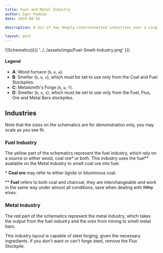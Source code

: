 ```yaml
---
title: Fuel and Metal Industry
author: Igor Padoim
date: 2019-08-16

description: A mix of two deeply interconnected industries over a single straight hallway.

layout: post
---
```


![Schematics]({{ '../../assets/imgs/Fuel-Smelt-Industry.png' }})

#### Legend

* **A**: Wood furnace (`b`, `e`, `w`).
* **B**: Smelter (`b`, `e`, `s`), which must be set to use only from the Coal and Fuel Stockpiles.
* **C**: Metalsmith's Forge (`b`, `w`, `f`).
* **D**: Smelter (`b`, `e`, `s`), which must be set to use only from the Fuel, Flux, Ore and Metal Bars stockpiles.

## Industries

Note that the sizes on the schematics are for demonstration only, you may scale as you see fit.

### Fuel Industry

The yellow part of the schematics represent the fuel industry, which rely on a source or either wood, coal ore&#42; or both. This industry uses the fuel&#42;&#42; available on the Metal Industry to smelt coal ore into fuel.

&#42; **Coal ore** may refer to either lignite or bituminous coal.

&#42;&#42; **Fuel** refers to both coal and charcoal, they are interchangeable and work in the same way under almost all conditions, save when dealing with ~~filthy~~ elves.

### Metal Industry

The red part of the schematics represent the metal industry, which takes the output from the fuel industry and the ores from mining to smelt metal bars.

This industry layout is capable of steel forging, given the necessary ingredients. If you don't want or can't forge steel, remove the Flux Stockpile.
